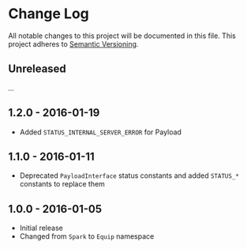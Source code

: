 # Change Log

All notable changes to this project will be documented in this file.
This project adheres to [Semantic Versioning](http://semver.org/).

## Unreleased

_..._

## 1.2.0 - 2016-01-19

- Added `STATUS_INTERNAL_SERVER_ERROR` for Payload

## 1.1.0 - 2016-01-11

- Deprecated `PayloadInterface` status constants and added `STATUS_*` constants to replace them

## 1.0.0 - 2016-01-05

- Initial release
- Changed from `Spark` to `Equip` namespace
